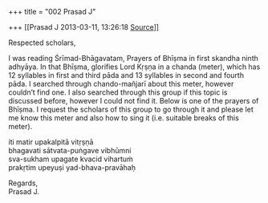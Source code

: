 +++
title = "002 Prasad J"

+++
[[Prasad J	2013-03-11, 13:26:18 [Source](https://groups.google.com/g/samskrita/c/AVvLWRuiI68)]]



Respected scholars,  
  
I was reading Śrīmad-Bhāgavatam, Prayers of Bhīṣma in first skandha ninth adhyāya. In that Bhīṣma, glorifies Lord Kṛṣṇa in a chanda (meter), which has 12 syllables in first and third pāda and 13 syllables in second and fourth pāda. I searched through chando-mañjarī about this meter, however couldn’t find one. I also searched through this group if this topic is discussed before, however I could not find it. Below is one of the prayers of Bhīṣma. I request the scholars of this group to go through it and please let me know this meter and also how to sing it (i.e. suitable breaks of this meter).  
  
iti matir upakalpitā vitṛṣṇā  
bhagavati sātvata-puṅgave vibhūmni  
sva-sukham upagate kvacid vihartuṁ  
prakṛtim upeyuṣi yad-bhava-pravāhaḥ  
  
  

Regards,  
Prasad J.  

